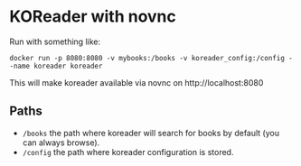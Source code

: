 # KOReader with novnc

Run with something like:
```
docker run -p 8080:8080 -v mybooks:/books -v koreader_config:/config --name koreader koreader
```

This will make koreader available via novnc on http://localhost:8080

## Paths
- `/books` the path where koreader will search for books by default (you can always browse).
- `/config` the path where koreader configuration is stored.


